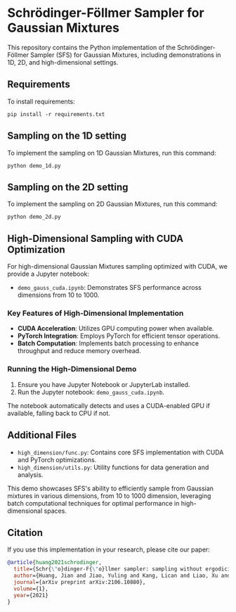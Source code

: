 # Schrödinger-Föllmer Sampler for Gaussian Mixtures

This repository contains the Python implementation of the Schrödinger-Föllmer Sampler (SFS) for Gaussian Mixtures, including demonstrations in 1D, 2D, and high-dimensional settings.

## Requirements

To install requirements:

```setup
pip install -r requirements.txt
```

## Sampling on the 1D setting

To implement the sampling on 1D Gaussian Mixtures, run this command:

```train_toys_1d
python demo_1d.py
```

## Sampling on the 2D setting

To implement the sampling on 2D Gaussian Mixtures, run this command:

```train_toys_2d
python demo_2d.py
```

## High-Dimensional Sampling with CUDA Optimization

For high-dimensional Gaussian Mixtures sampling optimized with CUDA, we provide a Jupyter notebook:

- `demo_gauss_cuda.ipynb`: Demonstrates SFS performance across dimensions from 10 to 1000.

### Key Features of High-Dimensional Implementation

- **CUDA Acceleration**: Utilizes GPU computing power when available.
- **PyTorch Integration**: Employs PyTorch for efficient tensor operations.
- **Batch Computation**: Implements batch processing to enhance throughput and reduce memory overhead.

### Running the High-Dimensional Demo

1. Ensure you have Jupyter Notebook or JupyterLab installed.
2. Run the Jupyter notebook: `demo_gauss_cuda.ipynb`.
   
The notebook automatically detects and uses a CUDA-enabled GPU if available, falling back to CPU if not.

## Additional Files

- `high_dimension/func.py`: Contains core SFS implementation with CUDA and PyTorch optimizations.
- `high_dimension/utils.py`: Utility functions for data generation and analysis.

This demo showcases SFS's ability to efficiently sample from Gaussian mixtures in various dimensions, from 10 to 1000 dimension, leveraging batch computational techniques for optimal performance in high-dimensional spaces.

## Citation

If you use this implementation in your research, please cite our paper:

```bibtex
@article{huang2021schrodinger,
  title={Schr{\"o}dinger-F{\"o}llmer sampler: sampling without ergodicity},
  author={Huang, Jian and Jiao, Yuling and Kang, Lican and Liao, Xu and Liu, Jin and Liu, Yanyan},
  journal={arXiv preprint arXiv:2106.10880},
  volume={1},
  year={2021}
}
